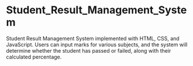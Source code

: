 # Student_Result_Management_System
Student Result Management System implemented with HTML, CSS, and JavaScript. Users can input marks for various subjects, and the system will determine whether the student has passed or failed, along with their calculated percentage. 
